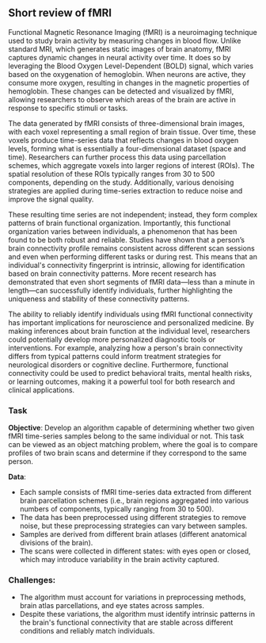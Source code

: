 ## Short review of fMRI
Functional Magnetic Resonance Imaging (fMRI) is a neuroimaging technique used to study brain activity by measuring changes in blood flow. Unlike standard MRI, which generates static images of brain anatomy, fMRI captures dynamic changes in neural activity over time. It does so by leveraging the Blood Oxygen Level-Dependent (BOLD) signal, which varies based on the oxygenation of hemoglobin. When neurons are active, they consume more oxygen, resulting in changes in the magnetic properties of hemoglobin. These changes can be detected and visualized by fMRI, allowing researchers to observe which areas of the brain are active in response to specific stimuli or tasks.

The data generated by fMRI consists of three-dimensional brain images, with each voxel representing a small region of brain tissue. Over time, these voxels produce time-series data that reflects changes in blood oxygen levels, forming what is essentially a four-dimensional dataset (space and time). Researchers can further process this data using parcellation schemes, which aggregate voxels into larger regions of interest (ROIs). The spatial resolution of these ROIs typically ranges from 30 to 500 components, depending on the study. Additionally, various denoising strategies are applied during time-series extraction to reduce noise and improve the signal quality.

These resulting time series are not independent; instead, they form complex patterns of brain functional organization. Importantly, this functional organization varies between individuals, a phenomenon that has been found to be both robust and reliable. Studies have shown that a person’s brain connectivity profile remains consistent across different scan sessions and even when performing different tasks or during rest. This means that an individual's connectivity fingerprint is intrinsic, allowing for identification based on brain connectivity patterns. More recent research has demonstrated that even short segments of fMRI data—less than a minute in length—can successfully identify individuals, further highlighting the uniqueness and stability of these connectivity patterns.

The ability to reliably identify individuals using fMRI functional connectivity has important implications for neuroscience and personalized medicine. By making inferences about brain function at the individual level, researchers could potentially develop more personalized diagnostic tools or interventions. For example, analyzing how a person's brain connectivity differs from typical patterns could inform treatment strategies for neurological disorders or cognitive decline. Furthermore, functional connectivity could be used to predict behavioral traits, mental health risks, or learning outcomes, making it a powerful tool for both research and clinical applications.

### Task

**Objective**: Develop an algorithm capable of determining whether two given fMRI time-series samples belong to the same individual or not. This task can be viewed as an object matching problem, where the goal is to compare profiles of two brain scans and determine if they correspond to the same person.

**Data**:

- Each sample consists of fMRI time-series data extracted from different brain parcellation schemes (i.e., brain regions aggregated into various numbers of components, typically ranging from 30 to 500).
- The data has been preprocessed using different strategies to remove noise, but these preprocessing strategies can vary between samples.
- Samples are derived from different brain atlases (different anatomical divisions of the brain).
- The scans were collected in different states: with eyes open or closed, which may introduce variability in the brain activity captured.

### Challenges:

- The algorithm must account for variations in preprocessing methods, brain atlas parcellations, and eye states across samples.
- Despite these variations, the algorithm must identify intrinsic patterns in the brain's functional connectivity that are stable across different conditions and reliably match individuals.